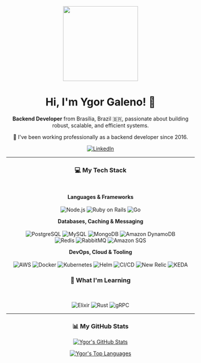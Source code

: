 <!-- Header -->
<div align="center">
  <img src="https://media.giphy.com/media/qgQUggAC3Pfv687qPC/giphy.gif" width="200"/>
</div>

<!-- Intro -->
<h1 align="center">
  Hi, I'm Ygor Galeno! 👋
</h1>

<p align="center">
  <strong>Backend Developer</strong> from Brasília, Brazil 🇧🇷, passionate about building robust, scalable, and efficient systems.
</p>

<p align="center">
  🚀 I've been working professionally as a backend developer since 2016.
</p>

<!-- Social Links -->
<p align="center">
  <a href="https://www.linkedin.com/in/ygor-torres-galeno-423883139/">
    <img src="https://img.shields.io/badge/LinkedIn-0A66C2?style=for-the-badge&logo=linkedin&logoColor=white" alt="LinkedIn">
  </a>
</p>

---

<h3 align="center">💻 My Tech Stack</h3>
<br>

<p align="center">
  <strong>Languages & Frameworks</strong><br><br>
  <img src="https://img.shields.io/badge/Node.js-339933?style=for-the-badge&logo=nodedotjs&logoColor=white" alt="Node.js">
  <img src="https://img.shields.io/badge/Ruby_on_Rails-CC0000?style=for-the-badge&logo=ruby-on-rails&logoColor=white" alt="Ruby on Rails">
  <img src="https://img.shields.io/badge/Go-00ADD8?style=for-the-badge&logo=go&logoColor=white" alt="Go">
</p>

<p align="center">
  <strong>Databases, Caching & Messaging</strong><br><br>
  <img src="https://img.shields.io/badge/PostgreSQL-4169E1?style=for-the-badge&logo=postgresql&logoColor=white" alt="PostgreSQL">
  <img src="https://img.shields.io/badge/MySQL-4479A1?style=for-the-badge&logo=mysql&logoColor=white" alt="MySQL">
  <img src="https://img.shields.io/badge/MongoDB-47A248?style=for-the-badge&logo=mongodb&logoColor=white" alt="MongoDB">
  <img src="https://img.shields.io/badge/Amazon_DynamoDB-4053D6?style=for-the-badge&logo=amazon-dynamodb&logoColor=white" alt="Amazon DynamoDB">
  <br>
  <img src="https://img.shields.io/badge/Redis-DC382D?style=for-the-badge&logo=redis&logoColor=white" alt="Redis">
  <img src="https://img.shields.io/badge/RabbitMQ-FF6600?style=for-the-badge&logo=rabbitmq&logoColor=white" alt="RabbitMQ">
  <img src="https://img.shields.io/badge/Amazon_SQS-FF4F00?style=for-the-badge&logo=amazon-sqs&logoColor=white" alt="Amazon SQS">
</p>

<p align="center">
  <strong>DevOps, Cloud & Tooling</strong><br><br>
  <img src="https://img.shields.io/badge/Amazon_AWS-232F3E?style=for-the-badge&logo=amazon-aws&logoColor=white" alt="AWS">
  <img src="https://img.shields.io/badge/Docker-2496ED?style=for-the-badge&logo=docker&logoColor=white" alt="Docker">
  <img src="https://img.shields.io/badge/Kubernetes-326CE5?style=for-the-badge&logo=kubernetes&logoColor=white" alt="Kubernetes">
  <img src="https://img.shields.io/badge/Helm-0F1689?style=for-the-badge&logo=helm&logoColor=white" alt="Helm">
  <img src="https://img.shields.io/badge/CI/CD-000000?style=for-the-badge&logo=github-actions&logoColor=white" alt="CI/CD">
  <img src="https://img.shields.io/badge/New_Relic-1CE783?style=for-the-badge&logo=newrelic&logoColor=white" alt="New Relic">
  <img src="https://img.shields.io/badge/KEDA-2675E3?style=for-the-badge&logo=keda&logoColor=white" alt="KEDA">
</p>

<h3 align="center">🌱 What I'm Learning</h3>
<br>

<p align="center">
  <img src="https://img.shields.io/badge/Elixir-4B275F?style=for-the-badge&logo=elixir&logoColor=white" alt="Elixir">
  <img src="https://img.shields.io/badge/Rust-000000?style=for-the-badge&logo=rust&logoColor=white" alt="Rust">
  <img src="https://img.shields.io/badge/gRPC-000000?style=for-the-badge&logo=grpc&logoColor=white" alt="gRPC">
</p>

---

<h3 align="center">📊 My GitHub Stats</h3>

<p align="center">
  <a href="https://github.com/ygortgaleno">
    <img align="center" src="https://github-readme-stats.vercel.app/api?username=ygortgaleno&show_icons=true&theme=dracula&rank_icon=github" alt="Ygor's GitHub Stats"/>
  </a>
</p>

<p align="center">
  <a href="https://github.com/ygortgaleno">
    <img align="center" src="https://github-readme-stats.vercel.app/api/top-langs/?username=ygortgaleno&layout=compact&theme=dracula" alt="Ygor's Top Languages"/>
  </a>
</p>
